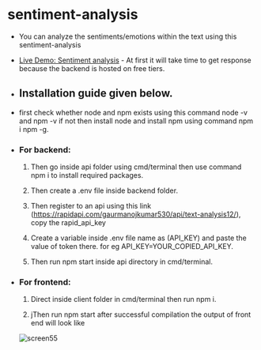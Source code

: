 # sentiment-analysis

- You can analyze the sentiments/emotions within the text using this sentiment-analysis

- [Live Demo: Sentiment analysis](https://paras248-web-sentiment-analysis.netlify.app) - At first it will take time to get response because the backend is hosted on free tiers.

- ## Installation guide given below.

- first check whether node and npm exists using this command node -v and npm -v if not then install node and install npm using command npm i npm -g.

- ### For backend: 

  1. Then go inside api folder using cmd/terminal then use command npm i to install required packages.

  2. Then create a .env file inside backend folder.

  3. Then register to an api using this link (https://rapidapi.com/gaurmanojkumar530/api/text-analysis12/), copy the rapid_api_key

  4. Create a variable inside .env file name as (API_KEY) and paste the value of token there. for eg API_KEY=YOUR_COPIED_API_KEY.

  5. Then run npm start inside api directory in cmd/terminal. 
  
 
- ### For frontend: 

  1. Direct inside client folder in cmd/terminal then run npm i.

  2. jThen run npm start after successful compilation the output of front end will look like
  
  ![screen55](https://user-images.githubusercontent.com/60874409/198848992-73bf86ef-4e8d-4e27-b470-a57fbda758c1.jpg)
 
